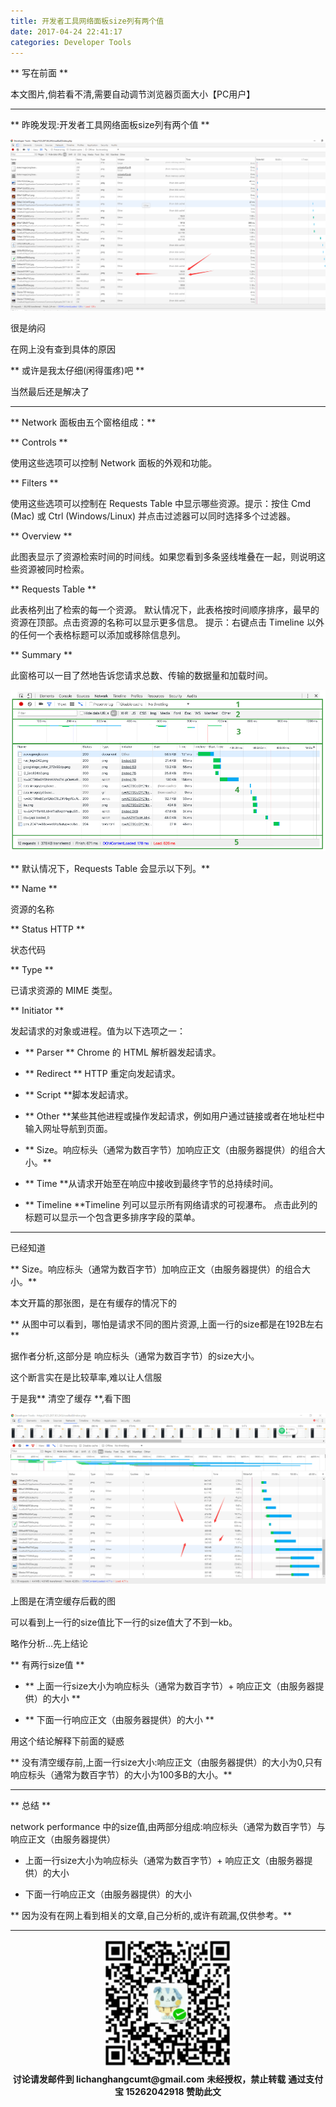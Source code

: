 ```yaml
---
title: 开发者工具网络面板size列有两个值
date: 2017-04-24 22:41:17
categories: Developer Tools
---
```


** 写在前面 **

本文图片,倘若看不清,需要自动调节浏览器页面大小【PC用户】

*******************

** 昨晚发现:开发者工具网络面板size列有两个值 **

![why-tow-values-in-size1.png](/img/Developer-Tools/why-tow-values-in-size1.png)

很是纳闷

在网上没有查到具体的原因

** 或许是我太仔细(闲得蛋疼)吧 **

当然最后还是解决了

******************************

** Network 面板由五个窗格组成：**

** Controls **

使用这些选项可以控制 Network 面板的外观和功能。

** Filters **

使用这些选项可以控制在 Requests Table 中显示哪些资源。提示：按住 Cmd (Mac) 或 Ctrl (Windows/Linux) 并点击过滤器可以同时选择多个过滤器。

** Overview **

此图表显示了资源检索时间的时间线。如果您看到多条竖线堆叠在一起，则说明这些资源被同时检索。

** Requests Table **

此表格列出了检索的每一个资源。 默认情况下，此表格按时间顺序排序，最早的资源在顶部。点击资源的名称可以显示更多信息。 提示：右键点击 Timeline 以外的任何一个表格标题可以添加或移除信息列。

** Summary **

此窗格可以一目了然地告诉您请求总数、传输的数据量和加载时间。

![panes.png](/img/Developer-Tools/panes.png)


** 默认情况下，Requests Table 会显示以下列。**

** Name **

资源的名称

** Status HTTP **

状态代码

** Type **

已请求资源的 MIME 类型。

** Initiator **

发起请求的对象或进程。值为以下选项之一：

- ** Parser ** Chrome 的 HTML 解析器发起请求。

- ** Redirect ** HTTP 重定向发起请求。

- ** Script **脚本发起请求。

- ** Other **某些其他进程或操作发起请求，例如用户通过链接或者在地址栏中输入网址导航到页面。

- ** Size。响应标头（通常为数百字节）加响应正文（由服务器提供）的组合大小。**

- ** Time **从请求开始至在响应中接收到最终字节的总持续时间。

- ** Timeline **Timeline 列可以显示所有网络请求的可视瀑布。 点击此列的标题可以显示一个包含更多排序字段的菜单。

*******************************

已经知道

** Size。响应标头（通常为数百字节）加响应正文（由服务器提供）的组合大小。**

本文开篇的那张图，是在有缓存的情况下的

** 从图中可以看到，哪怕是请求不同的图片资源,上面一行的size都是在192B左右 **

据作者分析,这部分是 响应标头（通常为数百字节）的size大小。

这个断言实在是比较草率,难以让人信服

于是我** 清空了缓存 **,看下图

![why-tow-values-in-size0.png](/img/Developer-Tools/why-tow-values-in-size0.png)

上图是在清空缓存后截的图

可以看到上一行的size值比下一行的size值大了不到一kb。

略作分析...先上结论

** 有两行size值 **

- ** 上面一行size大小为响应标头（通常为数百字节）+ 响应正文（由服务器提供）的大小 **

- ** 下面一行响应正文（由服务器提供）的大小 **

用这个结论解释下前面的疑惑

** 没有清空缓存前,上面一行size大小:响应正文（由服务器提供）的大小为0,只有响应标头（通常为数百字节）的大小为100多B的大小。**

******************************

** 总结 **

network performance 中的size值,由两部分组成:响应标头（通常为数百字节）与 响应正文（由服务器提供）

- 上面一行size大小为响应标头（通常为数百字节）+ 响应正文（由服务器提供）的大小

- 下面一行响应正文（由服务器提供）的大小

** 因为没有在网上看到相关的文章,自己分析的,或许有疏漏,仅供参考。**

******************************

<div width="100%" align="center"><img src="/img/wx.png" alt="微信赞助二维码"></div></div>
<script type="text/javascript" charset="utf-8" src="http://www.dashangcloud.com/static/ds.js"></script>
<p style="margin-top: 0.4em; text-align: center">
      <b style="font-size: 1em;">讨论请发邮件到 lichanghangcumt@gmail.com</b>
      <b style="font-size: 1em;">未经授权，禁止转载</b>
      <b style="font-size: 1em;">通过支付宝 15262042918 赞助此文</b>
 </p>